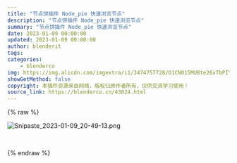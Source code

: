 ```yaml
---
title: "节点饼插件 Node_pie 快速浏览节点"
description: "节点饼插件 Node_pie 快速浏览节点"
summary: "节点饼插件 Node_pie 快速浏览节点"
date: 2023-01-09 00:00:00
updated: 2023-01-09 00:00:00
author: blenderit
tags: 
categories:
    - blenderco
img: https://img.alicdn.com/imgextra/i1/3474757728/O1CN015MUBte26xTbPIYzCk_!!3474757728.png
showGetMethod: false
copyright: 本插件资源来自网络，版权归原作者所有，仅供交流学习使用！
source_link: https://blenderco.cn/43024.html
---
```


{% raw %}
<p><img src="https://img.alicdn.com/imgextra/i1/3474757728/O1CN015MUBte26xTbPIYzCk_!!3474757728.png" alt="Snipaste_2023-01-09_20-49-13.png"></p><p> </p>
<div style="display: none">blenderco</div>
{% endraw %}